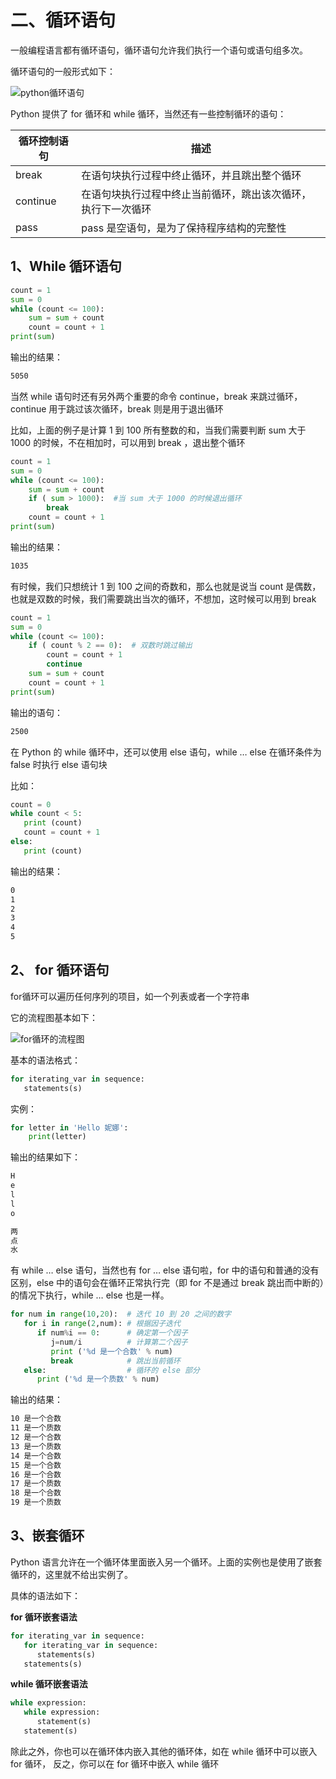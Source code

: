 # 二、循环语句 #

一般编程语言都有循环语句，循环语句允许我们执行一个语句或语句组多次。

循环语句的一般形式如下：

![python循环语句](http://upload-images.jianshu.io/upload_images/2136918-eaaae2fbfec3330f?imageMogr2/auto-orient/strip%7CimageView2/2/w/1240)

Python 提供了 for 循环和 while 循环，当然还有一些控制循环的语句：

|循环控制语句|描述|
|------|------|
|break|在语句块执行过程中终止循环，并且跳出整个循环|
|continue|在语句块执行过程中终止当前循环，跳出该次循环，执行下一次循环|
|pass|pass 是空语句，是为了保持程序结构的完整性|


## 1、While 循环语句 ##


```python
count = 1
sum = 0
while (count <= 100):
    sum = sum + count
    count = count + 1
print(sum)
```

输出的结果：

```html
5050
```

当然 while 语句时还有另外两个重要的命令 continue，break 来跳过循环，continue 用于跳过该次循环，break 则是用于退出循环

比如，上面的例子是计算 1 到 100 所有整数的和，当我们需要判断 sum 大于 1000 的时候，不在相加时，可以用到 break ，退出整个循环

```python
count = 1
sum = 0
while (count <= 100):
    sum = sum + count
    if ( sum > 1000):  #当 sum 大于 1000 的时候退出循环
        break
    count = count + 1
print(sum)
```

输出的结果：

```html
1035
```

有时候，我们只想统计 1 到 100 之间的奇数和，那么也就是说当 count 是偶数，也就是双数的时候，我们需要跳出当次的循环，不想加，这时候可以用到 break

```python
count = 1
sum = 0
while (count <= 100):
    if ( count % 2 == 0):  # 双数时跳过输出
        count = count + 1
        continue
    sum = sum + count
    count = count + 1
print(sum)
```

输出的语句：

```html
2500
```

在 Python 的 while 循环中，还可以使用 else 语句，while … else 在循环条件为 false 时执行 else 语句块

比如：

```python
count = 0
while count < 5:
   print (count)
   count = count + 1
else:
   print (count)
```

输出的结果：

```html
0
1
2
3
4
5
```

## 2、 for 循环语句 ##

 for循环可以遍历任何序列的项目，如一个列表或者一个字符串

它的流程图基本如下：


![for循环的流程图](http://upload-images.jianshu.io/upload_images/2136918-a0728c1c488238af?imageMogr2/auto-orient/strip%7CimageView2/2/w/1240)

基本的语法格式：

```python
for iterating_var in sequence:
   statements(s)
```

实例：

```python
for letter in 'Hello 妮娜':
    print(letter)
```

输出的结果如下：

```html
H
e
l
l
o

两
点
水
```

有 while … else 语句，当然也有 for … else  语句啦，for 中的语句和普通的没有区别，else 中的语句会在循环正常执行完（即 for 不是通过 break 跳出而中断的）的情况下执行，while … else 也是一样。

```python
for num in range(10,20):  # 迭代 10 到 20 之间的数字
   for i in range(2,num): # 根据因子迭代
      if num%i == 0:      # 确定第一个因子
         j=num/i          # 计算第二个因子
         print ('%d 是一个合数' % num)
         break            # 跳出当前循环
   else:                  # 循环的 else 部分
      print ('%d 是一个质数' % num)
```

输出的结果：

```html
10 是一个合数
11 是一个质数
12 是一个合数
13 是一个质数
14 是一个合数
15 是一个合数
16 是一个合数
17 是一个质数
18 是一个合数
19 是一个质数
```

## 3、嵌套循环 ##

Python 语言允许在一个循环体里面嵌入另一个循环。上面的实例也是使用了嵌套循环的，这里就不给出实例了。

具体的语法如下：

**for 循环嵌套语法**

```python
for iterating_var in sequence:
   for iterating_var in sequence:
      statements(s)
   statements(s)
```

**while 循环嵌套语法**

```python
while expression:
   while expression:
      statement(s)
   statement(s)
```

除此之外，你也可以在循环体内嵌入其他的循环体，如在 while 循环中可以嵌入 for 循环， 反之，你可以在 for 循环中嵌入 while 循环
